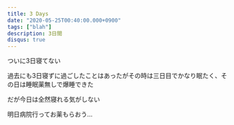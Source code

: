 ```yaml
---
title: 3 Days
date: "2020-05-25T00:40:00.000+0900"
tags: ["blah"]
description: 3日間
disqus: true
---
```


ついに3日寝てない

過去にも3日寝ずに過ごしたことはあったがその時は三日目でかなり眠たく、その日は睡眠薬無しで爆睡できた

だが今日は全然寝れる気がしない

明日病院行ってお薬もらおう…
